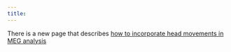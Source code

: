 ```yaml
---
title:
---
```


There is a new page that describes [how to incorporate head movements in MEG analysis](/example/how_to_incorporate_head_movements_in_meg_analysis)
